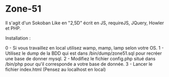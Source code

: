 # Zone-51
Il s'agit d'un  Sokoban Like en "2,5D" écrit en JS, requireJS, JQuery, Howler  et PHP.

Installation :

0 - Si vous travaillez en local utilisez wamp, mamp, lamp selon votre OS.
1 - Utilisez le dump de la BDD qui est dans /bin/dump/zone51.sql pour recréer une base de donner mysql.
2 - Modifiez le fichier config.php situé dans /bin/php pour qu'il corresponde a votre base de donnée.
3 - Lancer le fichier index.html (Pensez au localhost en local)

